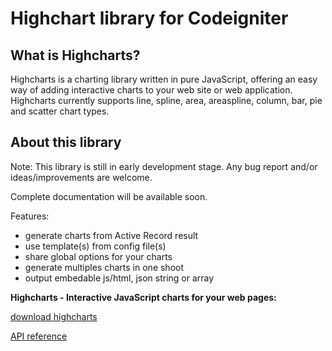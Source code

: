 Highchart library for Codeigniter
=================================

What is Highcharts?
-------------------
Highcharts is a charting library written in pure JavaScript, offering an easy way of adding interactive charts to your web site or web application. Highcharts currently supports line, spline, area, areaspline, column, bar, pie and scatter chart types.

About this library
------------------
Note: This library is still in early development stage. Any bug report and/or ideas/improvements are welcome.

Complete documentation will be available soon.

Features:

* generate charts from Active Record result
* use template(s) from config file(s)
* share global options for your charts
* generate multiples charts in one shoot
* output embedable js/html, json string or array


**Highcharts - Interactive JavaScript charts for your web pages:**

[download highcharts](http://www.highcharts.com)

[API reference](http://www.highcharts.com/ref)


